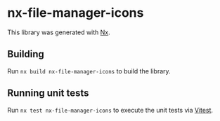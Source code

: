 # nx-file-manager-icons

This library was generated with [Nx](https://nx.dev).

## Building

Run `nx build nx-file-manager-icons` to build the library.

## Running unit tests

Run `nx test nx-file-manager-icons` to execute the unit tests via [Vitest](https://vitest.dev/).
